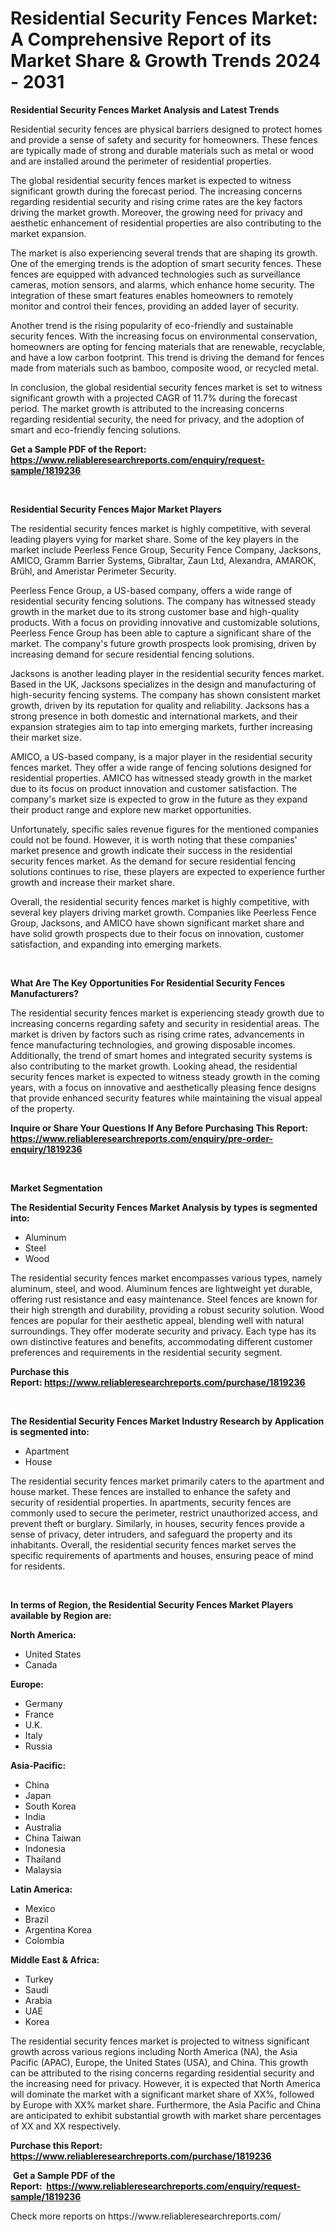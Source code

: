 <p><h1>Residential Security Fences Market: A Comprehensive Report of its Market Share & Growth Trends 2024 - 2031</h1></p><p><strong>Residential Security Fences Market Analysis and Latest Trends</strong></p>
<p><p>Residential security fences are physical barriers designed to protect homes and provide a sense of safety and security for homeowners. These fences are typically made of strong and durable materials such as metal or wood and are installed around the perimeter of residential properties.</p><p>The global residential security fences market is expected to witness significant growth during the forecast period. The increasing concerns regarding residential security and rising crime rates are the key factors driving the market growth. Moreover, the growing need for privacy and aesthetic enhancement of residential properties are also contributing to the market expansion.</p><p>The market is also experiencing several trends that are shaping its growth. One of the emerging trends is the adoption of smart security fences. These fences are equipped with advanced technologies such as surveillance cameras, motion sensors, and alarms, which enhance home security. The integration of these smart features enables homeowners to remotely monitor and control their fences, providing an added layer of security.</p><p>Another trend is the rising popularity of eco-friendly and sustainable security fences. With the increasing focus on environmental conservation, homeowners are opting for fencing materials that are renewable, recyclable, and have a low carbon footprint. This trend is driving the demand for fences made from materials such as bamboo, composite wood, or recycled metal.</p><p>In conclusion, the global residential security fences market is set to witness significant growth with a projected CAGR of 11.7% during the forecast period. The market growth is attributed to the increasing concerns regarding residential security, the need for privacy, and the adoption of smart and eco-friendly fencing solutions.</p></p>
<p><strong>Get a Sample PDF of the Report:&nbsp; <a href="https://www.reliableresearchreports.com/enquiry/request-sample/1819236">https://www.reliableresearchreports.com/enquiry/request-sample/1819236</a></strong></p>
<p>&nbsp;</p>
<p><strong>Residential Security Fences Major Market Players</strong></p>
<p><p>The residential security fences market is highly competitive, with several leading players vying for market share. Some of the key players in the market include Peerless Fence Group, Security Fence Company, Jacksons, AMICO, Gramm Barrier Systems, Gibraltar, Zaun Ltd, Alexandra, AMAROK, Brühl, and Ameristar Perimeter Security.</p><p>Peerless Fence Group, a US-based company, offers a wide range of residential security fencing solutions. The company has witnessed steady growth in the market due to its strong customer base and high-quality products. With a focus on providing innovative and customizable solutions, Peerless Fence Group has been able to capture a significant share of the market. The company's future growth prospects look promising, driven by increasing demand for secure residential fencing solutions.</p><p>Jacksons is another leading player in the residential security fences market. Based in the UK, Jacksons specializes in the design and manufacturing of high-security fencing systems. The company has shown consistent market growth, driven by its reputation for quality and reliability. Jacksons has a strong presence in both domestic and international markets, and their expansion strategies aim to tap into emerging markets, further increasing their market size.</p><p>AMICO, a US-based company, is a major player in the residential security fences market. They offer a wide range of fencing solutions designed for residential properties. AMICO has witnessed steady growth in the market due to its focus on product innovation and customer satisfaction. The company's market size is expected to grow in the future as they expand their product range and explore new market opportunities.</p><p>Unfortunately, specific sales revenue figures for the mentioned companies could not be found. However, it is worth noting that these companies' market presence and growth indicate their success in the residential security fences market. As the demand for secure residential fencing solutions continues to rise, these players are expected to experience further growth and increase their market share.</p><p>Overall, the residential security fences market is highly competitive, with several key players driving market growth. Companies like Peerless Fence Group, Jacksons, and AMICO have shown significant market share and have solid growth prospects due to their focus on innovation, customer satisfaction, and expanding into emerging markets.</p></p>
<p>&nbsp;</p>
<p><strong>What Are The Key Opportunities For Residential Security Fences Manufacturers?</strong></p>
<p><p>The residential security fences market is experiencing steady growth due to increasing concerns regarding safety and security in residential areas. The market is driven by factors such as rising crime rates, advancements in fence manufacturing technologies, and growing disposable incomes. Additionally, the trend of smart homes and integrated security systems is also contributing to the market growth. Looking ahead, the residential security fences market is expected to witness steady growth in the coming years, with a focus on innovative and aesthetically pleasing fence designs that provide enhanced security features while maintaining the visual appeal of the property.</p></p>
<p><strong>Inquire or Share Your Questions If Any Before Purchasing This Report: <a href="https://www.reliableresearchreports.com/enquiry/pre-order-enquiry/1819236">https://www.reliableresearchreports.com/enquiry/pre-order-enquiry/1819236</a></strong></p>
<p>&nbsp;</p>
<p><strong>Market Segmentation</strong></p>
<p><strong>The Residential Security Fences Market Analysis by types is segmented into:</strong></p>
<p><ul><li>Aluminum</li><li>Steel</li><li>Wood</li></ul></p>
<p><p>The residential security fences market encompasses various types, namely aluminum, steel, and wood. Aluminum fences are lightweight yet durable, offering rust resistance and easy maintenance. Steel fences are known for their high strength and durability, providing a robust security solution. Wood fences are popular for their aesthetic appeal, blending well with natural surroundings. They offer moderate security and privacy. Each type has its own distinctive features and benefits, accommodating different customer preferences and requirements in the residential security segment.</p></p>
<p><strong>Purchase this Report:&nbsp;<a href="https://www.reliableresearchreports.com/purchase/1819236">https://www.reliableresearchreports.com/purchase/1819236</a></strong></p>
<p>&nbsp;</p>
<p><strong>The Residential Security Fences Market Industry Research by Application is segmented into:</strong></p>
<p><ul><li>Apartment</li><li>House</li></ul></p>
<p><p>The residential security fences market primarily caters to the apartment and house market. These fences are installed to enhance the safety and security of residential properties. In apartments, security fences are commonly used to secure the perimeter, restrict unauthorized access, and prevent theft or burglary. Similarly, in houses, security fences provide a sense of privacy, deter intruders, and safeguard the property and its inhabitants. Overall, the residential security fences market serves the specific requirements of apartments and houses, ensuring peace of mind for residents.</p></p>
<p>&nbsp;</p>
<p><strong>In terms of Region, the Residential Security Fences Market Players available by Region are:</strong></p>
<p>
    <p> <strong> North America: </strong>
        <ul>
            <li>United States</li>
            <li>Canada</li>
        </ul>
        </p> 
    <p> <strong> Europe: </strong>
        <ul>
            <li>Germany</li>
            <li>France</li>
            <li>U.K.</li>
            <li>Italy</li>
            <li>Russia</li>
        </ul>
        </p> 
    <p> <strong> Asia-Pacific: </strong>
        <ul>
            <li>China</li>
            <li>Japan</li>
            <li>South Korea</li>
            <li>India</li>
            <li>Australia</li>
            <li>China Taiwan</li>
            <li>Indonesia</li>
            <li>Thailand</li>
            <li>Malaysia</li>
        </ul>
        </p> 
    <p> <strong> Latin America: </strong>
        <ul>
            <li>Mexico</li>
            <li>Brazil</li>
            <li>Argentina Korea</li>
            <li>Colombia</li>
        </ul>
        </p> 
    <p> <strong> Middle East & Africa: </strong>
        <ul>
            <li>Turkey</li>
            <li>Saudi</li>
            <li>Arabia</li>
            <li>UAE</li>
            <li>Korea</li>
        </ul>
    </p>
    </p>
<p><p>The residential security fences market is projected to witness significant growth across various regions including North America (NA), the Asia Pacific (APAC), Europe, the United States (USA), and China. This growth can be attributed to the rising concerns regarding residential security and the increasing need for privacy. However, it is expected that North America will dominate the market with a significant market share of XX%, followed by Europe with XX% market share. Furthermore, the Asia Pacific and China are anticipated to exhibit substantial growth with market share percentages of XX and XX respectively.</p></p>
<p><strong>Purchase this Report: <a href="https://www.reliableresearchreports.com/purchase/1819236">https://www.reliableresearchreports.com/purchase/1819236</a></strong></p>
<p>&nbsp;<strong>Get a Sample PDF of the Report:&nbsp;&nbsp;<a href="https://www.reliableresearchreports.com/enquiry/request-sample/1819236">https://www.reliableresearchreports.com/enquiry/request-sample/1819236</a></strong></p>
<p><strong></strong></p>
<p>Check more reports on https://www.reliableresearchreports.com/</p>